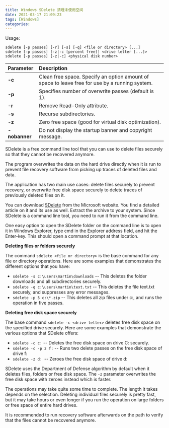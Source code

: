 ```yaml
---
title: Windows SDelete 清理未使用空间
date: 2021-03-17 21:09:23
tags: [Windows]
categories:
---
```








Usage: 

```
sdelete [-p passes] [-r] [-s] [-q] <file or directory> [...]
sdelete [-p passes] [-z|-c [percent free]] <drive letter [...]>
sdelete [-p passes] [-z|-c] <physical disk number>
```



| Parameter     | Description                                                  |
| :------------ | :----------------------------------------------------------- |
| **-c**        | Clean free space. Specify an option amount of space to leave free for use by a running system. |
| **-p**        | Specifies number of overwrite passes (default is 1).         |
| **-r**        | Remove Read-Only attribute.                                  |
| **-s**        | Recurse subdirectories.                                      |
| **-z**        | Zero free space (good for virtual disk optimization).        |
| **-nobanner** | Do not display the startup banner and copyright message.     |





SDelete is a free command line tool that you can use to delete files securely so that they cannot be recovered anymore.

The program overwrites the data on the hard drive directly when it is run to prevent file recovery software from picking up traces of deleted files and data.

The application has two main use cases: delete files securely to prevent recovery, or overwrite free disk space securely to delete traces of previously deleted files on it.

You can download [SDelete](https://docs.microsoft.com/en-us/sysinternals/downloads/sdelete) from the Microsoft website. You find a detailed article on it and its use as well. Extract the archive to your system. Since SDelete is a command line tool, you need to run it from the command line.

One easy option to open the SDelete folder on the command line is to open it in Windows Explorer, type cmd in the Explorer address field, and hit the Enter-key. This should open a command prompt at that location.

**Deleting files or folders securely**

The command `sdelete <file or directory>` is the base command for any file or directory operations. Here are some examples that demonstrates the different options that you have:

- `sdelete -s c:\users\martin\downloads` -- This deletes the folder downloads and all subdirectories securely.
- `sdelete -q c:\users\martin\text.txt` -- This deletes the file text.txt securely, and suppresses any error messages.
- `sdelete -p 5 c:\*.zip` -- This deletes all zip files under c:, and runs the operation in five passes.

**Deleting free disk space securely**

The base command `sdelete -c <drive letter>`  deletes free disk space on the specified drive securely. Here are some examples that demonstrate the various options that SDelete offers:

- `sdelete -c c:` -- Deletes the free disk space on drive C: securely.
- `sdelete -c -p 2 f:` -- Runs two delete passes on the free disk space of drive f:
- `sdelete -z d: `-- Zeroes the free disk space of drive d:

SDelete uses the Department of Defense algorithm by default when it deletes files, folders or free disk space. The `-z` parameter overwrites the free disk space with zeroes instead which is faster.

The operations may take quite some time to complete. The length it takes depends on the selection. Deleting individual files securely is pretty fast, but it may take hours or even longer if you run the operation on large folders or free space of entire hard drives.

It is recommended to run recovery software afterwards on the path to verify that the files cannot be recovered anymore.





